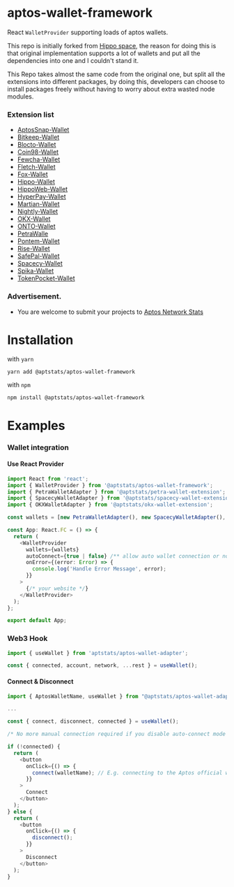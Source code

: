 # aptos-wallet-framework

React `WalletProvider` supporting loads of aptos wallets.

This repo is initially forked from [Hippo space](https://github.com/hippospace/aptos-wallet-adapter), the reason for doing this is that original implementation supports a lot of wallets and put all the dependencies into one and I couldn't stand it.

This Repo takes almost the same code from the original one, but split all the extensions into different packages, by doing this, developers can choose to install packages freely without having to worry about extra wasted node modules.

### Extension list

- [AptosSnap-Wallet](https://github.com/AptStats/aptossnap-wallet-extension)
- [Bitkeep-Wallet](https://github.com/AptStats/bitkeep-wallet-extension)
- [Blocto-Wallet](https://github.com/AptStats/blocto-wallet-extension)
- [Coin98-Wallet](https://github.com/AptStats/coin98-wallet-extension)
- [Fewcha-Wallet](https://github.com/AptStats/fewcha-wallet-extension)
- [Fletch-Wallet](https://github.com/AptStats/fletch-wallet-extension)
- [Fox-Wallet](https://github.com/AptStats/fox-wallet-extension)
- [Hippo-Wallet](https://github.com/AptStats/hippo-wallet-extension)
- [HippoWeb-Wallet](https://github.com/AptStats/hippoweb-wallet-extension)
- [HyperPay-Wallet](https://github.com/AptStats/hyperpay-wallet-extension)
- [Martian-Wallet](https://github.com/AptStats/martian-wallet-extension)
- [Nightly-Wallet](https://github.com/AptStats/nightly-wallet-extension)
- [OKX-Wallet](https://github.com/AptStats/okx-wallet-extension)
- [ONTO-Wallet](https://github.com/AptStats/onto-wallet-extension)
- [PetraWalle](https://github.com/AptStats/petra-wallet-extension)
- [Pontem-Wallet](https://github.com/AptStats/pontem-wallet-extension)
- [Rise-Wallet](https://github.com/AptStats/rise-wallet-extension)
- [SafePal-Wallet](https://github.com/AptStats/safepal-wallet-extension)
- [Spacecy-Wallet](https://github.com/AptStats/spacecy-wallet-extension)
- [Spika-Wallet](https://github.com/AptStats/spika-wallet-extension)
- [TokenPocket-Wallet](https://github.com/AptStats/tokenpocket-wallet-extension)

### Advertisement.

- You are welcome to submit your projects to [Aptos Network Stats](https://aptstats.xyz/)

# Installation

with `yarn`

```
yarn add @aptstats/aptos-wallet-framework
```

with `npm`

```
npm install @aptstats/aptos-wallet-framework
```

# Examples

### **Wallet integration**

#### Use React Provider

```typescript
import React from 'react';
import { WalletProvider } from '@aptstats/aptos-wallet-framework';
import { PetraWalletAdapter } from '@aptstats/petra-wallet-extension';
import { SpacecyWalletAdapter } from '@aptstats/spacecy-wallet-extension';
import { OKXWalletAdapter } from '@aptstats/okx-wallet-extension';

const wallets = [new PetraWalletAdapter(), new SpacecyWalletAdapter(), new OKXWalletAdapter()];

const App: React.FC = () => {
  return (
    <WalletProvider
      wallets={wallets}
      autoConnect={true | false} /** allow auto wallet connection or not **/
      onError={(error: Error) => {
        console.log('Handle Error Message', error);
      }}
    >
      {/* your website */}
    </WalletProvider>
  );
};

export default App;
```

### Web3 Hook

```typescript
import { useWallet } from 'aptstats/aptos-wallet-adapter';

const { connected, account, network, ...rest } = useWallet();
```

#### Connect & Disconnect

```typescript
import { AptosWalletName, useWallet } from "@aptstats/aptos-wallet-adapter"

...

const { connect, disconnect, connected } = useWallet();

/* No more manual connection required if you disable auto-connect mode while the previous select + connect will still work */

if (!connected) {
  return (
    <button
      onClick={() => {
        connect(walletName); // E.g. connecting to the Aptos official wallet
      }}
    >
      Connect
    </button>
  );
} else {
  return (
    <button
      onClick={() => {
        disconnect();
      }}
    >
      Disconnect
    </button>
  );
}
```
